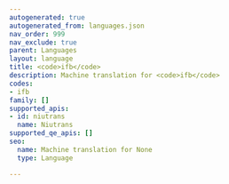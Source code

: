 ```yaml
---
autogenerated: true
autogenerated_from: languages.json
nav_order: 999
nav_exclude: true
parent: Languages
layout: language
title: <code>ifb</code>
description: Machine translation for <code>ifb</code>
codes:
- ifb
family: []
supported_apis:
- id: niutrans
  name: Niutrans
supported_qe_apis: []
seo:
  name: Machine translation for None
  type: Language

---
```


